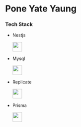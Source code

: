 # Pone Yate Yaung




### Tech Stack

* Nestjs 
  
    <img src="https://d33wubrfki0l68.cloudfront.net/e937e774cbbe23635999615ad5d7732decad182a/26072/logo-small.ede75a6b.svg" width=30>

* Mysql

    <img src="https://d1.awsstatic.com/asset-repository/products/amazon-rds/1024px-MySQL.ff87215b43fd7292af172e2a5d9b844217262571.png" width=30>
* Replicate

    <img src="https://replicate.com/static/favicon.e390e65c9599.png" width=30>
* Prisma

    <img src="https://prismalens.vercel.app/header/logo-dark.svg" width=30>
